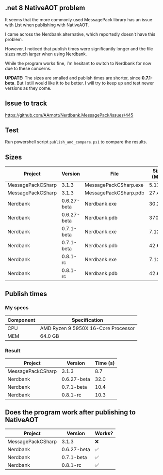 ## .net 8 NativeAOT problem
It seems that the more commonly used MessagePack library has an issue with List<T> when publishing with NativeAOT.

I came across the Nerdbank alternative, which reportedly doesn't have this problem.

However, I noticed that publish times were significantly longer and the file sizes much larger when using Nerdbank.

While the program works fine, I’m hesitant to switch to Nerdbank for now due to these concerns.

**UPDATE:** The sizes are smalled and publish times are shorter, since **0.7.1-beta**. But I still would like it to be better.
I will try to keep up and test newer versions as they come.

## Issue to track
https://github.com/AArnott/Nerdbank.MessagePack/issues/445

## Test
Run powershell script `publish_and_compare.ps1` to compare the results.

## Sizes
| Project           | Version     |  File                 | Size (MB) |
|-------------------|-------------|-----------------------|-----------|
| MessagePackCSharp | 3.1.3       | MessagePackCSharp.exe | 5.17      |
| MessagePackCSharp | 3.1.3       | MessagePackCSharp.pdb | 27.46     |
| Nerdbank          | 0.6.27-beta | Nerdbank.exe          | 30.22     |
| Nerdbank          | 0.6.27-beta | Nerdbank.pdb          | 370.65    |
| Nerdbank          | 0.7.1-beta  | Nerdbank.exe          | 7.12      |
| Nerdbank          | 0.7.1-beta  | Nerdbank.pdb          | 42.64     |
| Nerdbank          | 0.8.1-rc    | Nerdbank.exe          | 7.12      |
| Nerdbank          | 0.8.1-rc    | Nerdbank.pdb          | 42.65     |

## Publish times
### My specs
| Component | Specification                         |
|-----------|---------------------------------------|
| CPU       | AMD Ryzen 9 5950X 16-Core Processor   |
| MEM       | 64.0 GB                               |

### Result
| Project           | Version     | Time (s) |
|-------------------|-------------|----------|
| MessagePackCSharp | 3.1.3       | 8.7      |
| Nerdbank          | 0.6.27-beta | 32.0     |
| Nerdbank          | 0.7.1-beta  | 10.4     |
| Nerdbank          | 0.8.1-rc    | 10.3     |

## Does the program work after publishing to NativeAOT
| Project           | Version     | Works?   |
|-------------------|-------------|----------|
| MessagePackCSharp | 3.1.3       | ❌      |
| Nerdbank          | 0.6.27-beta | ✅      |
| Nerdbank          | 0.7.1-beta  | ✅      |
| Nerdbank          | 0.8.1-rc    | ✅      |
